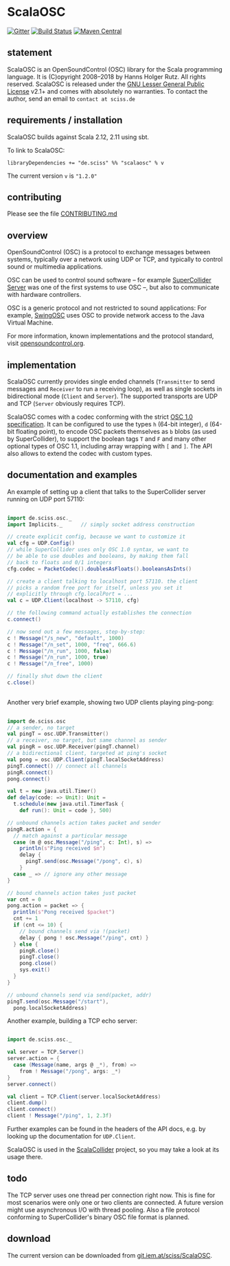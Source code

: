 # ScalaOSC

[![Gitter](https://badges.gitter.im/Join%20Chat.svg)](https://gitter.im/Sciss/ScalaOSC?utm_source=badge&utm_medium=badge&utm_campaign=pr-badge&utm_content=badge)
[![Build Status](https://travis-ci.org/Sciss/ScalaOSC.svg?branch=master)](https://travis-ci.org/Sciss/ScalaOSC)
[![Maven Central](https://maven-badges.herokuapp.com/maven-central/de.sciss/scalaosc_2.11/badge.svg)](https://maven-badges.herokuapp.com/maven-central/de.sciss/scalaosc_2.11)

## statement

ScalaOSC is an OpenSoundControl (OSC) library for the Scala programming language. It is (C)opyright 2008&ndash;2018
by Hanns Holger Rutz. All rights reserved. ScalaOSC is released under 
the [GNU Lesser General Public License](https://git.iem.at/sciss/ScalaOSC/raw/master/LICENSE) v2.1+ and comes with
absolutely no warranties. To contact the author, send an email to `contact at sciss.de`

## requirements / installation

ScalaOSC builds against Scala 2.12, 2.11 using sbt.

To link to ScalaOSC:

    libraryDependencies += "de.sciss" %% "scalaosc" % v

The current version `v` is `"1.2.0"`

## contributing

Please see the file [CONTRIBUTING.md](CONTRIBUTING.md)

## overview

OpenSoundControl (OSC) is a protocol to exchange messages between systems, typically over a network using UDP or TCP,
and typically to control sound or multimedia applications.

OSC can be used to control sound software &ndash; for example [SuperCollider Server](http://supercollider.sf.net/) was
one of the first systems to use OSC &ndash;, but also to communicate with hardware controllers.

OSC is a generic protocol and not restricted to sound applications:
For example, [SwingOSC](http://www.sciss.de/swingOSC/) uses OSC to provide network access to the Java Virtual Machine.

For more information, known implementations and the protocol standard, visit [opensoundcontrol.org](http://opensoundcontrol.org/).

## implementation

ScalaOSC currently provides single ended channels (`Transmitter` to send messages and `Receiver` to run a receiving
loop), as well as single sockets in bidirectional mode (`Client` and `Server`). The supported transports are UDP
and TCP (`Server` obviously requires TCP).

ScalaOSC comes with a codec conforming with the strict [OSC 1.0 specification](http://opensoundcontrol.org/spec-1_0).
It can be configured to use the types `h` (64-bit integer), `d` (64-bit floating point), to encode OSC packets
themselves as `b` blobs (as used by SuperCollider), to support the boolean tags `T` and `F` and many other optional
types of OSC 1.1, including array wrapping with `[` and `]`. The API also allows to extend the codec with custom types.

## documentation and examples

An example of setting up a client that talks to the SuperCollider server running on UDP port 57110:

```scala
    
import de.sciss.osc._
import Implicits._      // simply socket address construction

// create explicit config, because we want to customize it
val cfg = UDP.Config()  
// while SuperCollider uses only OSC 1.0 syntax, we want to
// be able to use doubles and booleans, by making them fall
// back to floats and 0/1 integers
cfg.codec = PacketCodec().doublesAsFloats().booleansAsInts()

// create a client talking to localhost port 57110. the client
// picks a random free port for itself, unless you set it
// explicitly through cfg.localPort = ...
val c = UDP.Client(localhost -> 57110, cfg)

// the following command actually establishes the connection
c.connect()

// now send out a few messages, step-by-step:
c ! Message("/s_new", "default", 1000)
c ! Message("/n_set", 1000, "freq", 666.6)
c ! Message("/n_run", 1000, false)
c ! Message("/n_run", 1000, true)
c ! Message("/n_free", 1000)

// finally shut down the client
c.close()
    
```

Another very brief example, showing two UDP clients playing ping-pong:

```scala
    
import de.sciss.osc
// a sender, no target
val pingT = osc.UDP.Transmitter()
// a receiver, no target, but same channel as sender
val pingR = osc.UDP.Receiver(pingT.channel)
// a bidirectional client, targeted at ping's socket
val pong = osc.UDP.Client(pingT.localSocketAddress)
pingT.connect() // connect all channels
pingR.connect()
pong.connect()

val t = new java.util.Timer()
def delay(code: => Unit): Unit =
  t.schedule(new java.util.TimerTask {
    def run(): Unit = code }, 500)

// unbound channels action takes packet and sender
pingR.action = {
  // match against a particular message
  case (m @ osc.Message("/ping", c: Int), s) =>
    println(s"Ping received $m")
    delay {
      pingT.send(osc.Message("/pong", c), s)
    }
  case _ => // ignore any other message
}

// bound channels action takes just packet
var cnt = 0
pong.action = packet => {
  println(s"Pong received $packet")
  cnt += 1
  if (cnt <= 10) {
    // bound channels send via !(packet)
    delay { pong ! osc.Message("/ping", cnt) }
  } else {
    pingR.close()
    pingT.close()
    pong.close()
    sys.exit()
  }
}

// unbound channels send via send(packet, addr)
pingT.send(osc.Message("/start"),
  pong.localSocketAddress)

```

Another example, building a TCP echo server:

```scala

import de.sciss.osc._

val server = TCP.Server()
server.action = {
  case (Message(name, args @ _*), from) =>
    from ! Message("/pong", args: _*)
}
server.connect()

val client = TCP.Client(server.localSocketAddress)
client.dump()
client.connect()
client ! Message("/ping", 1, 2.3f)
```

Further examples can be found in the headers of the API docs, e.g. by looking up the documentation for `UDP.Client`.

ScalaOSC is used in the [ScalaCollider](http://www.sciss.de/scalaCollider/) project, so you may take a look at its usage there.

## todo

The TCP server uses one thread per connection right now. This is fine for most scenarios were only one or two clients
are connected. A future version might use asynchronous I/O with thread pooling. Also a file protocol conforming to
SuperCollider's binary OSC file format is planned.

## download

The current version can be downloaded from [git.iem.at/sciss/ScalaOSC](https://git.iem.at/sciss/ScalaOSC).

